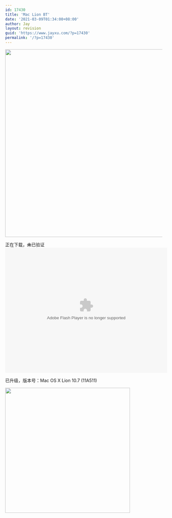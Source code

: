```yaml
---
id: 17430
title: 'Mac Lion BT'
date: '2021-03-09T01:34:00+08:00'
author: Jay
layout: revision
guid: 'https://www.jayxu.com/?p=17430'
permalink: '/?p=17430'
---
```


<a href="http://www.jayxu.com/log/wp-content/uploads/2011/07/App-Store.png"><img  title="App Store" src="http://www.jayxu.com/log/wp-content/uploads/2011/07/App-Store.png" alt="" width="600"  /></a>

正在下载，<del datetime="2011-08-05T09:45:03+00:00">未</del>已验证
<embed src="http://www.box.com/embed/x8abskhd95vznz4.swf" type="application/x-shockwave-flash" width="520" height="400"></embed>

已升级，版本号：Mac OS X Lion 10.7 (11A511)

<a href="http://www.jayxu.com/log/wp-content/uploads/2011/07/关于本机.png"><img  title="关于本机" src="http://www.jayxu.com/log/wp-content/uploads/2011/07/关于本机.png" alt="" width="400" /></a>